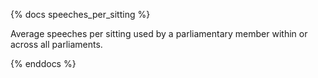 {% docs speeches_per_sitting %}

Average speeches per sitting used by a parliamentary member within or across all parliaments.

{% enddocs %}

